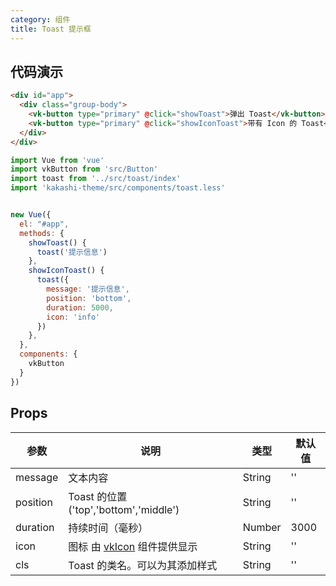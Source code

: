 ```yaml
---
category: 组件
title: Toast 提示框
---
```


## 代码演示

```html
<div id="app">
  <div class="group-body">
    <vk-button type="primary" @click="showToast">弹出 Toast</vk-button><br />
    <vk-button type="primary" @click="showIconToast">带有 Icon 的 Toast</vk-button><br />
  </div>
</div>
```

```js
import Vue from 'vue'
import vkButton from 'src/Button'
import toast from '../src/toast/index'
import 'kakashi-theme/src/components/toast.less'


new Vue({
  el: "#app",
  methods: {
    showToast() {
      toast('提示信息')
    },
    showIconToast() {
      toast({
        message: '提示信息',
        position: 'bottom',
        duration: 5000,
        icon: 'info'
      })
    },
  },
  components: {
    vkButton
  }
})

```

## Props

| 参数      | 说明                                     | 类型       | 默认值 |
|-----------|------------------------------------------|------------|-------|
| message | 文本内容 | String  | ''    |
| position | 	Toast 的位置('top','bottom','middle') | String | '' |
| duration | 	持续时间（毫秒） | Number | 3000 |
| icon | 图标 由 [vkIcon](./icon.html) 组件提供显示 | String | '' |
| cls | Toast 的类名。可以为其添加样式 | String | '' |
